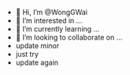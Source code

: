 - 👋 Hi, I’m @WongGWai
- 👀 I’m interested in ...
- 🌱 I’m currently learning ...
- 💞️ I’m looking to collaborate on ...
- update minor
- just try
- update again

<!---
WongGWai/WongGWai is a ✨ special ✨ repository because its `README.md` (this file) appears on your GitHub profile.
You can click the Preview link to take a look at your changes.
--->
